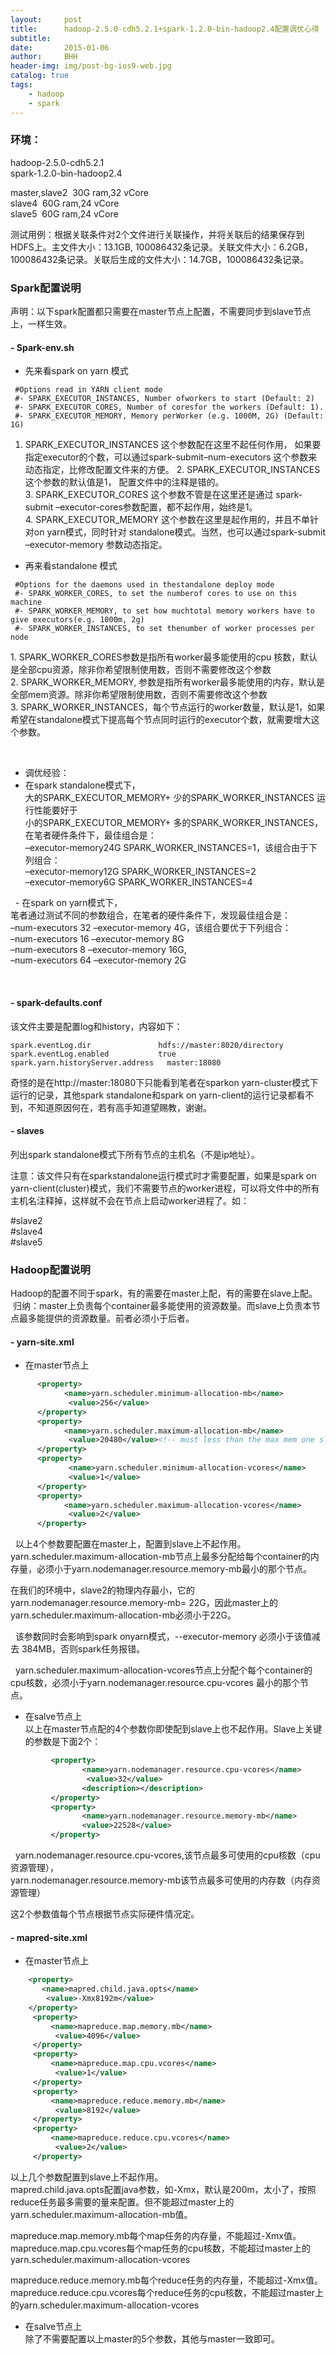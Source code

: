 ```yaml
---
layout:     post
title:      hadoop-2.5.0-cdh5.2.1+spark-1.2.0-bin-hadoop2.4配置调优心得
subtitle:   
date:       2015-01-06
author:     BHH
header-img: img/post-bg-ios9-web.jpg
catalog: true
tags:
    - hadoop
    - spark
---
```



### 环境：

hadoop-2.5.0-cdh5.2.1  
spark-1.2.0-bin-hadoop2.4  

master,slave2  30G ram,32 vCore  
slave4         60G ram,24 vCore  
slave5         60G ram,24 vCore
 

测试用例：根据关联条件对2个文件进行关联操作，并将关联后的结果保存到HDFS上。主文件大小：13.1GB, 100086432条记录。关联文件大小：6.2GB，100086432条记录。关联后生成的文件大小：14.7GB，100086432条记录。


### Spark配置说明  
声明：以下spark配置都只需要在master节点上配置，不需要同步到slave节点上，一样生效。  
  
#### - Spark-env.sh

  - 先来看spark on yarn 模式  
```
 #Options read in YARN client mode  
 #- SPARK_EXECUTOR_INSTANCES, Number ofworkers to start (Default: 2)  
 #- SPARK_EXECUTOR_CORES, Number of coresfor the workers (Default: 1).  
 #- SPARK_EXECUTOR_MEMORY, Memory perWorker (e.g. 1000M, 2G) (Default: 1G)
```
  1. SPARK_EXECUTOR_INSTANCES 这个参数配在这里不起任何作用， 如果要指定executor的个数，可以通过spark-submit–num-executors 这个参数来动态指定，比修改配置文件来的方便。 
  2. SPARK_EXECUTOR_INSTANCES 这个参数的默认值是1， 配置文件中的注释是错的。 
  3. SPARK_EXECUTOR_CORES 这个参数不管是在这里还是通过 spark-submit –executor-cores参数配置，都不起作用，始终是1。 
  4. SPARK_EXECUTOR_MEMORY 这个参数在这里是起作用的，并且不单针对on yarn模式，同时针对 standalone模式。当然，也可以通过spark-submit –executor-memory 参数动态指定。 

  - 再来看standalone 模式  
```
 #Options for the daemons used in thestandalone deploy mode  
 #- SPARK_WORKER_CORES, to set the numberof cores to use on this machine    
 #- SPARK_WORKER_MEMORY, to set how muchtotal memory workers have to give executors(e.g. 1000m, 2g)  
 #- SPARK_WORKER_INSTANCES, to set thenumber of worker processes per node  
```

  1. SPARK_WORKER_CORES参数是指所有worker最多能使用的cpu 核数，默认是全部cpu资源，除非你希望限制使用数，否则不需要修改这个参数  
  2. SPARK_WORKER_MEMORY, 参数是指所有worker最多能使用的内存，默认是全部mem资源。除非你希望限制使用数，否则不需要修改这个参数  
  3. SPARK_WORKER_INSTANCES，每个节点运行的worker数量，默认是1，如果希望在standalone模式下提高每个节点同时运行的executor个数，就需要增大这个参数。  

  
  - 调优经验：  
   - 在spark standalone模式下，   
   大的SPARK_EXECUTOR_MEMORY+ 少的SPARK_WORKER_INSTANCES 运行性能要好于    
   小的SPARK_EXECUTOR_MEMORY+ 多的SPARK_WORKER_INSTANCES，在笔者硬件条件下，最佳组合是：    
   –executor-memory24G SPARK_WORKER_INSTANCES=1，该组合由于下列组合：  
   –executor-memory12G SPARK_WORKER_INSTANCES=2    
   –executor-memory6G SPARK_WORKER_INSTANCES=4  

    - 在spark on yarn模式下，  
   笔者通过测试不同的参数组合，在笔者的硬件条件下，发现最佳组合是：  
   –num-executors 32 –executor-memory 4G，该组合要优于下列组合：  
   –num-executors 16 –executor-memory 8G    
   –num-executors 8  –executor-memory 16G,   
   –num-executors 64 –executor-memory 2G   

 
#### - spark-defaults.conf  

该文件主要是配置log和history，内容如下：  
```
spark.eventLog.dir               hdfs://master:8020/directory  
spark.eventLog.enabled           true  
spark.yarn.historyServer.address   master:18080  
```  

奇怪的是在http://master:18080下只能看到笔者在sparkon yarn-cluster模式下运行的记录，其他spark standalone和spark on yarn-client的运行记录都看不到，不知道原因何在，若有高手知道望赐教，谢谢。

#### - slaves

列出spark standalone模式下所有节点的主机名（不是ip地址）。  

注意：该文件只有在sparkstandalone运行模式时才需要配置，如果是spark on yarn-client(cluster)模式，我们不需要节点的worker进程，可以将文件中的所有主机名注释掉，这样就不会在节点上启动worker进程了。如：

 #slave2  
 #slave4    
 #slave5


### Hadoop配置说明

  Hadoop的配置不同于spark，有的需要在master上配，有的需要在slave上配。  
  归纳：master上负责每个container最多能使用的资源数量。而slave上负责本节点最多能提供的资源数量。前者必须小于后者。 

#### - yarn-site.xml 
  - 在master节点上  
```xml
      <property>  
            <name>yarn.scheduler.minimum-allocation-mb</name>  
             <value>256</value>  
      </property>  
      <property>  
            <name>yarn.scheduler.maximum-allocation-mb</name>  
             <value>20480</value><!-- must less than the max mem one slave nodemanager can allocat -->  
      </property>  
      <property>  
             <name>yarn.scheduler.minimum-allocation-vcores</name>  
             <value>1</value>  
      </property>  
      <property>  
            <name>yarn.scheduler.maximum-allocation-vcores</name>  
             <value>2</value>  
      </property>  
```
 
  以上4个参数要配置在master上，配置到slave上不起作用。  
   yarn.scheduler.maximum-allocation-mb节点上最多分配给每个container的内存量，必须小于yarn.nodemanager.resource.memory-mb最小的那个节点。

  在我们的环境中，slave2的物理内存最小，它的yarn.nodemanager.resource.memory-mb= 22G，因此master上的yarn.scheduler.maximum-allocation-mb必须小于22G。

 
  该参数同时会影响到spark onyarn模式，--executor-memory 必须小于该值减去 384MB，否则spark任务报错。

  yarn.scheduler.maximum-allocation-vcores节点上分配个每个container的cpu核数，必须小于yarn.nodemanager.resource.cpu-vcores 最小的那个节点。

  - 在salve节点上    
   以上在master节点配的4个参数你即使配到slave上也不起作用。Slave上关键的参数是下面2个：    
```xml
         <property>  
                <name>yarn.nodemanager.resource.cpu-vcores</name>  
                 <value>32</value>  
                <description></description>  
         </property>  
         <property>  
                <name>yarn.nodemanager.resource.memory-mb</name>  
                <value>22528</value>  
         </property>  
```
 
  yarn.nodemanager.resource.cpu-vcores,该节点最多可使用的cpu核数（cpu资源管理），  
  yarn.nodemanager.resource.memory-mb该节点最多可使用的内存数（内存资源管理）

  这2个参数值每个节点根据节点实际硬件情况定。  

#### - mapred-site.xml  
   - 在master节点上  
```xml
    <property>  
       <name>mapred.child.java.opts</name>  
        <value>-Xmx8192m</value>  
    </property>  
     <property>  
         <name>mapreduce.map.memory.mb</name>   
          <value>4096</value>   
     </property>  
     <property>  
         <name>mapreduce.map.cpu.vcores</name>  
          <value>1</value>  
     </property>  
     <property>  
         <name>mapreduce.reduce.memory.mb</name>  
          <value>8192</value>  
     </property>  
     <property>  
         <name>mapreduce.reduce.cpu.vcores</name>  
          <value>2</value>  
     </property>  
```

  以上几个参数配置到slave上不起作用。  
  mapred.child.java.opts配置java参数，如-Xmx，默认是200m，太小了，按照reduce任务最多需要的量来配置。但不能超过master上的yarn.scheduler.maximum-allocation-mb值。

  mapreduce.map.memory.mb每个map任务的内存量，不能超过-Xmx值。  
  mapreduce.map.cpu.vcores每个map任务的cpu核数，不能超过master上的yarn.scheduler.maximum-allocation-vcores

  mapreduce.reduce.memory.mb每个reduce任务的内存量，不能超过-Xmx值。  
  mapreduce.reduce.cpu.vcores每个reduce任务的cpu核数，不能超过master上的yarn.scheduler.maximum-allocation-vcores

  - 在salve节点上    
   除了不需要配置以上master的5个参数，其他与master一致即可。

